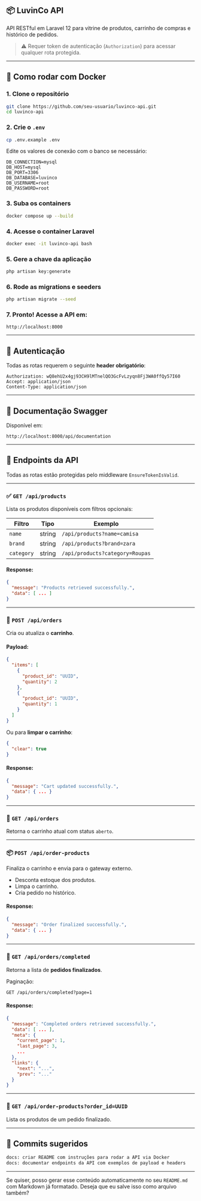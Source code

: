 ## 📦 LuvinCo API

API RESTful em Laravel 12 para vitrine de produtos, carrinho de compras e histórico de pedidos.

> ⚠️ Requer token de autenticação (`Authorization`) para acessar qualquer rota protegida.

---

## 🚀 Como rodar com Docker

### 1. Clone o repositório

```bash
git clone https://github.com/seu-usuario/luvinco-api.git
cd luvinco-api
```

### 2. Crie o `.env`

```bash
cp .env.example .env
```

Edite os valores de conexão com o banco se necessário:

```env
DB_CONNECTION=mysql
DB_HOST=mysql
DB_PORT=3306
DB_DATABASE=luvinco
DB_USERNAME=root
DB_PASSWORD=root
```

### 3. Suba os containers

```bash
docker compose up --build
```

### 4. Acesse o container Laravel

```bash
docker exec -it luvinco-api bash
```

### 5. Gere a chave da aplicação

```bash
php artisan key:generate
```

### 6. Rode as migrations e seeders

```bash
php artisan migrate --seed
```

### 7. Pronto! Acesse a API em:

```
http://localhost:8000
```

---

## 🧪 Autenticação

Todas as rotas requerem o seguinte **header obrigatório**:

```http
Authorization: wQ8ehU2x4gj93CH9lMTnelQO3GcFvLzyqn8Fj3WA0ffQy57I60
Accept: application/json
Content-Type: application/json
```

---

## 📘 Documentação Swagger

Disponível em:

```
http://localhost:8000/api/documentation
```

---

## 🔁 Endpoints da API

Todas as rotas estão protegidas pelo middleware `EnsureTokenIsValid`.

---

### ✅ `GET /api/products`

Lista os produtos disponíveis com filtros opcionais:

| Filtro     | Tipo   | Exemplo                         |
| ---------- | ------ | ------------------------------- |
| `name`     | string | `/api/products?name=camisa`     |
| `brand`    | string | `/api/products?brand=zara`      |
| `category` | string | `/api/products?category=Roupas` |

#### Response:

```json
{
  "message": "Products retrieved successfully.",
  "data": [ ... ]
}
```

---

### 🛒 `POST /api/orders`

Cria ou atualiza o **carrinho**.

#### Payload:

```json
{
  "items": [
    {
      "product_id": "UUID",
      "quantity": 2
    },
    {
      "product_id": "UUID",
      "quantity": 1
    }
  ]
}
```

Ou para **limpar o carrinho**:

```json
{
  "clear": true
}
```

#### Response:

```json
{
  "message": "Cart updated successfully.",
  "data": { ... }
}
```

---

### 🧺 `GET /api/orders`

Retorna o carrinho atual com status `aberto`.

---

### 📦 `POST /api/order-products`

Finaliza o carrinho e envia para o gateway externo.

* Desconta estoque dos produtos.
* Limpa o carrinho.
* Cria pedido no histórico.

#### Response:

```json
{
  "message": "Order finalized successfully.",
  "data": { ... }
}
```

---

### 📜 `GET /api/orders/completed`

Retorna a lista de **pedidos finalizados**.

Paginação:

```
GET /api/orders/completed?page=1
```

#### Response:

```json
{
  "message": "Completed orders retrieved successfully.",
  "data": [ ... ],
  "meta": {
    "current_page": 1,
    "last_page": 3,
    ...
  },
  "links": {
    "next": "...",
    "prev": "..."
  }
}
```

---

### 🧾 `GET /api/order-products?order_id=UUID`

Lista os produtos de um pedido finalizado.

---

## 📌 Commits sugeridos

```bash
docs: criar README com instruções para rodar a API via Docker
docs: documentar endpoints da API com exemplos de payload e headers
```

---

Se quiser, posso gerar esse conteúdo automaticamente no seu `README.md` com Markdown já formatado. Deseja que eu salve isso como arquivo também?
